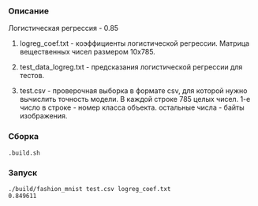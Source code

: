 ### Описание
Логистическая регрессия - 0.85

1) logreg_coef.txt - коэффициенты логистической регрессии. Матрица вещественных
чисел размером 10x785.

2) test_data_logreg.txt - предсказания логистической регрессии для тестов.

3) test.csv - проверочная выборка в формате csv, для которой нужно вычислить точность модели. В каждой строке 785 целых чисел. 1-е число в строке - номер класса объекта. остальные числа - байты изображения.


### Сборка
```
.build.sh
```

### Запуск
```
./build/fashion_mnist test.csv logreg_coef.txt
0.849611
```